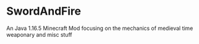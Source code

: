# SwordAndFire
An Java 1.16.5 Minecraft Mod focusing on the mechanics of medieval time weaponary and misc stuff
